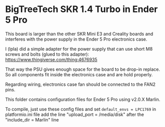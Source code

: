 # BigTreeTech SKR 1.4 Turbo in Ender 5 Pro

This board is larger than the other SKR Mini E3 and Creality boards and interferes with the power supply in the Ender 5 Pro electronics case.

I (lpla) did a simple adapter for the power supply that can use short M8 screws and bolts (glued to this adapter): https://www.thingiverse.com/thing:4676935

That way the PSU gives enough space for the board to be drop-in replace. So all components fit inside the electronics case and are hold properly.

Regarding wiring, electronics case fan should be connected to the FAN2 pins.

This folder contains configuration files for Ender 5 Pro using v2.0.X Marlin.

To compile, just use these config files and set `default_envs = LPC1769` in platformio.ini file add the line "upload_port = /media/disk" after the "include_dir  = Marlin" line

